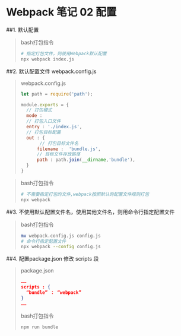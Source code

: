 # Webpack 笔记 02 配置
##1. 默认配置 
>bash打包指令
>``` Bash
># 指定打包文件，则使用Webpack默认配置
>npx webpack index.js
>```

##2. 默认配置文件 webpack.config.js
>webpack.config.js
>``` Javascript {class=line-numbers}
>let path = require('path');
>
>module.exports = {
>   // 打包模式
>   mode : 
>   // 打包入口文件
>   entry : './index.js',
>   // 打包目标配置
>   out : {
>        // 打包目标文件名
>       filename :  'bundle.js',
>       // 目标文件存放路径
>       path : path.join(__dirname,'bundle'),
>   }
>}
>```

>bash打包指令
>``` Bash
># 不需要指定打包的文件,webpack按照默认的配置文件规则打包
>npx webpack
>```

##3. 不使用默认配置文件名，使用其他文件名，则用命令行指定配置文件
>bash打包指令
>``` Bash
>mv webpack.config.js config.js
># 命令行指定配置文件
>npx webpack --config config.js
>```

##4. 配置package.json
修改 scripts 段
>package.json
>``` Json {class=line-numbers}
>……
>scripts : {
>   “bundle” ： “webpack”    
>}
>……
>```
>bash打包指令
>``` Bash
>npm run bundle
>```